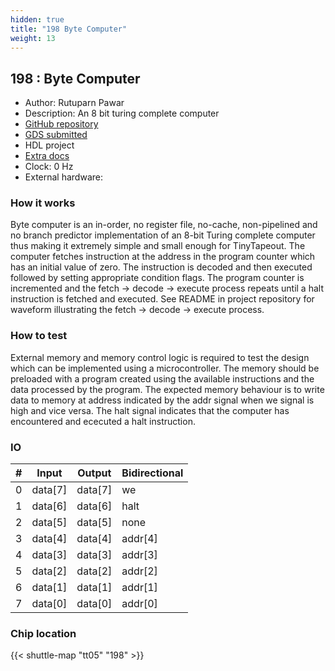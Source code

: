 ```yaml
---
hidden: true
title: "198 Byte Computer"
weight: 13
---
```


## 198 : Byte Computer

* Author: Rutuparn Pawar
* Description: An 8 bit turing complete computer
* [GitHub repository](https://github.com/InputBlackBoxOutput/Byte-Computer)
* [GDS submitted](https://github.com/InputBlackBoxOutput/Byte-Computer/actions/runs/6722234412)
* HDL project
* [Extra docs](https://github.com/InputBlackBoxOutput/Byte-Computer)
* Clock: 0 Hz
* External hardware: 



### How it works

Byte computer is an in-order, no register file, no-cache, non-pipelined and no branch predictor implementation of an 8-bit Turing complete computer thus making it extremely simple and small enough for TinyTapeout.
The computer fetches instruction at the address in the program counter which has an initial value of zero.
The instruction is decoded and then executed followed by setting appropriate condition flags.
The program counter is incremented and the fetch -> decode -> execute process repeats until a halt instruction is fetched and executed.
See README in project repository for waveform illustrating the fetch -> decode -> execute process.


### How to test

External memory and memory control logic is required to test the design which can be implemented using a microcontroller.
The memory should be preloaded with a program created using the available instructions and the data processed by the program.
The expected memory behaviour is to write data to memory at address indicated by the addr signal when we signal is high and vice versa.
The halt signal indicates that the computer has encountered and ececuted a halt instruction.


### IO

| # | Input        | Output       | Bidirectional      |
|---|--------------|--------------| -------------------|
| 0 | data[7]  | data[7] | we |
| 1 | data[6]  | data[6] | halt |
| 2 | data[5]  | data[5] | none |
| 3 | data[4]  | data[4] | addr[4] |
| 4 | data[3]  | data[3] | addr[3] |
| 5 | data[2]  | data[2] | addr[2] |
| 6 | data[1]  | data[1] | addr[1] |
| 7 | data[0]  | data[0] | addr[0] |

### Chip location

{{< shuttle-map "tt05" "198" >}}
